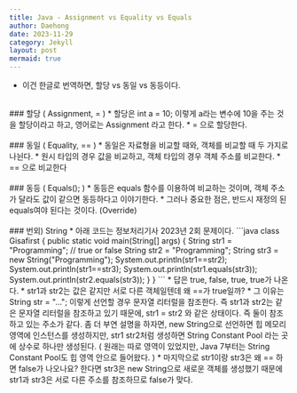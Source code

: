 ```yaml
---
title: Java - Assignment vs Equality vs Equals
author: Daehong
date: 2023-11-29
category: Jekyll
layout: post
mermaid: true
---
```


* 이건 한글로 번역하면, 할당 vs 동일 vs 동등이다.

<br>
### 할당 ( Assignment, = )
* 할당은 int a = 10; 이렇게 a라는 변수에 10을 주는 것을 할당이라고 하고, 영어로는 Assignment 라고 한다.
* = 으로 할당한다.
<br>
<br>
### 동일 ( Equality, == )
* 동일은 자료형을 비교할 때와, 객체를 비교할 때 두 가지로 나뉜다.
* 원시 타입의 경우 값을 비교하고, 객체 타입의 경우 객체 주소를 비교한다.
* == 으로 비교한다
<br>
<br>
### 동등 ( Equals(); )
* 동등은 equals 함수를 이용하여 비교하는 것이며, 객체 주소가 달라도 값이 같으면 동등하다고 이야기한다.
* 그러나 중요한 점은, 반드시 재정의 된 equals여야 된다는 것이다. (Override)
<br>
<br>
### 번외) String
* 아래 코드는 정보처리기사 2023년 2회 문제이다.
	```java
	class Gisafirst {
		public static void main(String[] args) {
			String str1 = "Programming"; // true or false
			String str2 = "Programming";
			String str3 = new String("Programming");
			System.out.println(str1==str2);
			System.out.println(str1==str3);
			System.out.println(str1.equals(str3));
			System.out.println(str2.equals(str3));
		}
	}
	```
* 답은 true, false, true, true가 나온다.
* str1과 str2는 값은 같지만 서로 다른 객체일텐데 왜 ==가 true일까?
* 그 이유는 String str = "..."; 이렇게 선언할 경우 문자열 리터럴을 참조한다. 즉 str1과 str2는 같은 문자열 리터럴을 참조하고 있기 때문에, str1 = str2 와 같은 상태이다. 즉 둘이 참조하고 있는 주소가 같다. 좀 더 부연 설명을 하자면, new String으로 선언하면 힙 메모리 영역에 인스턴스를 생성하지만, str1 str2처럼 생성하면 String Constant Pool 라는 곳에 상수로 하나만 생성된다. ( 원래는 따로 영역이 있었지만, Java 7부터는 String Constant Pool도 힙 영역 안으로 들어왔다. )
* 마지막으로 str1이랑 str3은 왜 == 하면 false가 나오나요? 한다면 str3은 new String으로 새로운 객체를 생성했기 때문에 str1과 str3은 서로 다른 주소를 참조하므로 false가 맞다.
<br>
<br>
<br>
<br>
<br>